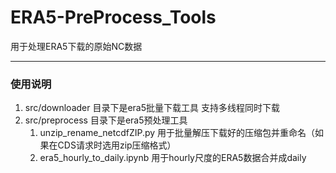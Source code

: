 # ERA5-PreProcess_Tools
用于处理ERA5下载的原始NC数据 

***

### 使用说明

1. src/downloader 目录下是era5批量下载工具 支持多线程同时下载
2. src/preprocess 目录下是era5预处理工具 
   1. unzip_rename_netcdfZIP.py 用于批量解压下载好的压缩包并重命名（如果在CDS请求时选用zip压缩格式）
   2. era5_hourly_to_daily.ipynb 用于hourly尺度的ERA5数据合并成daily


